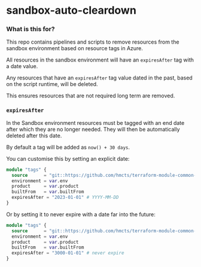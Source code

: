 # sandbox-auto-cleardown

### What is this for?

This repo contains pipelines and scripts to remove resources from the sandbox environment based on resource tags in Azure.

All resources in the sandbox environment will have an `expiresAfter` tag with a date value.

Any resources that have an `expiresAfter` tag value dated in the past, based on the script runtime, will be deleted.

This ensures resources that are not required long term are removed.

### `expiresAfter`

In the Sandbox environment resources must be tagged with an end date after which they are no longer needed.
They will then be automatically deleted after this date.

By default a tag will be added as `now() + 30 days`.

You can customise this by setting an explicit date:

```terraform
module "tags" {
  source      = "git::https://github.com/hmcts/terraform-module-common-tags.git?ref=master"
  environment = var.env
  product     = var.product
  builtFrom   = var.builtFrom
  expiresAfter = "2023-01-01" # YYYY-MM-DD
}
```

Or by setting it to never expire with a date far into the future:

```terraform
module "tags" {
  source      = "git::https://github.com/hmcts/terraform-module-common-tags.git?ref=master"
  environment = var.env
  product     = var.product
  builtFrom   = var.builtFrom
  expiresAfter = "3000-01-01" # never expire
}
```
